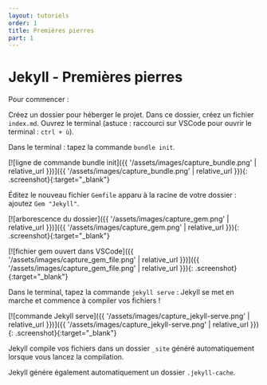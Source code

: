 ```yaml
---
layout: tutoriels
order: 1
title: Premières pierres
part: 1
---
```

<!-- Balise order qui nous permet ici d'indexer les tutos afin de faire fonctionner la pagination
-->

# Jekyll - Premières pierres

Pour commencer :

Créez un dossier pour héberger le projet. Dans ce dossier, créez un fichier `index.md`.
Ouvrez le terminal (astuce : raccourci sur VSCode pour ouvrir le terminal : `ctrl + ù`).


Dans le terminal : tapez la commande `bundle init`.

[![ligne de commande bundle init]({{ '/assets/images/capture_bundle.png' | relative_url }})]({{ '/assets/images/capture_bundle.png' | relative_url }}){: .screenshot}{:target="_blank"}

Éditez le nouveau fichier `Gemfile` apparu à la racine de votre dossier : ajoutez `Gem "Jekyll"`.

[![arborescence du dossier]({{ '/assets/images/capture_gem.png' | relative_url }})]({{ '/assets/images/capture_gem.png' | relative_url }}){: .screenshot}{:target="_blank"}

[![fichier gem ouvert dans VSCode]({{ '/assets/images/capture_gem_file.png' | relative_url }})]({{ '/assets/images/capture_gem_file.png' | relative_url }}){: .screenshot}{:target="_blank"}


Dans le terminal, tapez la commande `jekyll serve` : Jekyll se met en marche et commence à compiler vos fichiers !

[![commande Jekyll serve]({{ '/assets/images/capture_jekyll-serve.png' | relative_url }})]({{ '/assets/images/capture_jekyll-serve.png' | relative_url }}){: .screenshot}{:target="_blank"}

Jekyll compile vos fichiers dans un dossier `_site` généré automatiquement lorsque vous lancez la compilation. 


Jekyll génére également automatiquement un dossier `.jekyll-cache`.
